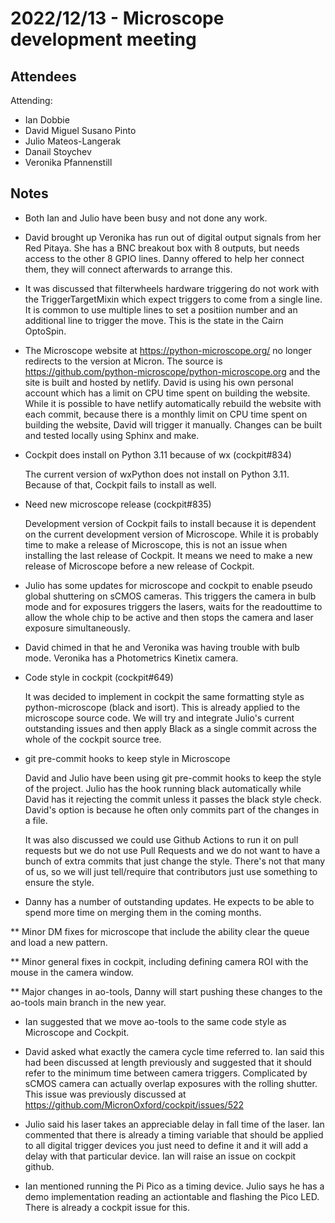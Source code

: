 # 2022/12/13 - Microscope development meeting

## Attendees

Attending:

- Ian Dobbie
- David Miguel Susano Pinto
- Julio Mateos-Langerak
- Danail Stoychev
- Veronika Pfannenstill

## Notes

* Both Ian and Julio have been busy and not done any work.

* David brought up Veronika has run out of digital output signals from
  her Red Pitaya. She has a BNC breakout box with 8 outputs, but needs
  access to the other 8 GPIO lines. Danny offered to help her connect
  them, they will connect afterwards to arrange this.

* It was discussed that filterwheels hardware triggering do not work
  with the TriggerTargetMixin which expect triggers to come from a
  single line.  It is common to use multiple lines to set a positiion
  number and an additional line to trigger the move.  This is the
  state in the Cairn OptoSpin.

* The Microscope website at https://python-microscope.org/ no longer
  redirects to the version at Micron.  The source is
  https://github.com/python-microscope/python-microscope.org and the
  site is built and hosted by netlify.  David is using his own
  personal account which has a limit on CPU time spent on building the
  website.  While it is possible to have netlify automatically rebuild
  the website with each commit, because there is a monthly limit on
  CPU time spent on building the website, David will trigger it
  manually.  Changes can be built and tested locally using Sphinx and
  make.

* Cockpit does install on Python 3.11 because of wx (cockpit#834)

  The current version of wxPython does not install on Python 3.11.
  Because of that, Cockpit fails to install as well.

* Need new microscope release (cockpit#835)

  Development version of Cockpit fails to install because it is
  dependent on the current development version of Microscope.  While
  it is probably time to make a release of Microscope, this is not an
  issue when installing the last release of Cockpit.  It means we need
  to make a new release of Microscope before a new release of Cockpit.

* Julio has some updates for microscope and cockpit to enable pseudo
  global shuttering on sCMOS cameras. This triggers the camera in bulb
  mode and for exposures triggers the lasers, waits for the
  readouttime to allow the whole chip to be active and then stops the
  camera and laser exposure simultaneously.

* David chimed in that he and Veronika was having trouble with bulb
  mode. Veronika has a Photometrics Kinetix camera.

* Code style in cockpit (cockpit#649)

  It was decided to implement in cockpit the same formatting style as
  python-microscope (black and isort). This is already applied to the
  microscope source code. We will try and integrate Julio's current
  outstanding issues and then apply Black as a single commit across
  the whole of the cockpit source tree.

* git pre-commit hooks to keep style in Microscope

  David and Julio have been using git pre-commit hooks to keep the
  style of the project.  Julio has the hook running black
  automatically while David has it rejecting the commit unless it
  passes the black style check.  David's option is because he often
  only commits part of the changes in a file.

  It was also discussed we could use Github Actions to run it on pull
  requests but we do not use Pull Requests and we do not want to have
  a bunch of extra commits that just change the style.  There's not
  that many of us, so we will just tell/require that contributors just
  use something to ensure the style.

* Danny has a number of outstanding updates.  He expects to be able to
  spend more time on merging them in the coming months.

** Minor DM fixes for microscope that include the ability clear the
   queue and load a new pattern.

** Minor general fixes in cockpit, including defining camera ROI with
   the mouse in the camera window.

** Major changes in ao-tools, Danny will start pushing these changes
   to the ao-tools main branch in the new year.

* Ian suggested that we move ao-tools to the same code style as
  Microscope and Cockpit.

* David asked what exactly the camera cycle time referred to. Ian said
  this had been discussed at length previously and suggested that it
  should refer to the minimum time between camera
  triggers. Complicated by sCMOS camera can actually overlap exposures
  with the rolling shutter. This issue was previously discussed at
  https://github.com/MicronOxford/cockpit/issues/522

* Julio said his laser takes an appreciable delay in fall time of the
  laser. Ian commented that there is already a timing variable that
  should be applied to all digital trigger devices you just need to
  define it and it will add a delay with that particular device. Ian
  will raise an issue on cockpit github.

* Ian mentioned running the Pi Pico as a timing device. Julio says he
  has a demo implementation reading an actiontable and flashing the
  Pico LED. There is already a cockpit issue for this.
